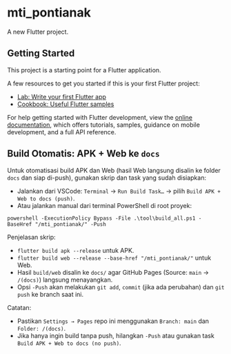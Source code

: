 # mti_pontianak

A new Flutter project.

## Getting Started

This project is a starting point for a Flutter application.

A few resources to get you started if this is your first Flutter project:

- [Lab: Write your first Flutter app](https://docs.flutter.dev/get-started/codelab)
- [Cookbook: Useful Flutter samples](https://docs.flutter.dev/cookbook)

For help getting started with Flutter development, view the
[online documentation](https://docs.flutter.dev/), which offers tutorials,
samples, guidance on mobile development, and a full API reference.

## Build Otomatis: APK + Web ke `docs`

Untuk otomatisasi build APK dan Web (hasil Web langsung disalin ke folder `docs` dan siap di-push), gunakan skrip dan task yang sudah disiapkan:

- Jalankan dari VSCode: `Terminal` → `Run Build Task…` → pilih `Build APK + Web to docs (push)`.
- Atau jalankan manual dari terminal PowerShell di root proyek:

```
powershell -ExecutionPolicy Bypass -File .\tool\build_all.ps1 -BaseHref "/mti_pontianak/" -Push
```

Penjelasan skrip:
- `flutter build apk --release` untuk APK.
- `flutter build web --release --base-href "/mti_pontianak/"` untuk Web.
- Hasil `build/web` disalin ke `docs/` agar GitHub Pages (Source: `main` → `/(docs)`) langsung menayangkan.
- Opsi `-Push` akan melakukan `git add`, `commit` (jika ada perubahan) dan `git push` ke branch saat ini.

Catatan:
- Pastikan `Settings → Pages` repo ini menggunakan `Branch: main` dan `Folder: /(docs)`.
- Jika hanya ingin build tanpa push, hilangkan `-Push` atau gunakan task `Build APK + Web to docs (no push)`.
